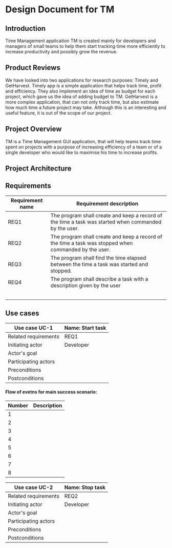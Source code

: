 # Design Document for TM 

## Introduction

Time Management application TM is created mainly for developers and managers of small teams to help them start tracking time more efficiently to increase productivity and possibly grow the revenue.

## Product Reviews

We have looked into two applications for research purposes: Timely and GetHarvest. Timely app is a simple application that helps track time, profit and efficiency. They also implement an idea of time as budget for each project, which gave us the idea of adding budget to TM.
GetHarvest is a more complex application, that can not only track time, but also estimate how much time a future project may take. Although this is an interesting and useful feature, it is out of the scope of our project.


## Project Overview

TM is a Time Management GUI application, that will help teams track time spent on projects with a purpose of increasing efficiency of a team or of a single developer who would like to maximise his time to increase profits.


## Project Architecture


## Requirements
| Requirement name | Requirement description |
|------------------|-------------------------|
|   REQ1           |  The program shall create and keep a record of the time a task was started when commanded by the user.    |
|   REQ2           |  The program shall create and keep a record of the time a task was stopped when commanded by the user.     |
|   REQ3           |  The program shall find the time elapsed between the time a task was started and stopped.            |
|   REQ4           |  The program shall describe a task with a description given by the user                              |
|                  |                                                                  |
|                  |                                                                  |
|                  |                                                                  |
|                  |                                                                  |
|                  |                                                                  |

## Use cases

| Use case UC-1             | Name: Start task              |
|---------------------------|-------------------------------|
| Related requirements      | REQ1                            |
| Initiating actor          | Developer                     |
| Actor's goal              |                               |
| Participating actors      |                               |
| Preconditions             |                               |
| Postconditions            |                               |

#### Flow of evetns for main success scenario:

| Number |    Description          |
|--------|-------------------------|
| 1      |                         |
| 2      |                         |
| 3      |                         |
| 4      |                         |
| 5      |                         |
| 6      |                         |
| 7      |                         |
| 8      |                         |


| Use case UC-2             | Name: Stop task               |
|---------------------------|-------------------------------|
| Related requirements      | REQ2                          |
| Initiating actor          | Developer                     |
| Actor's goal              |                               |
| Participating actors      |                               |
| Preconditions             |                               |
| Postconditions            |                               |


